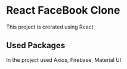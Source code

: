 # React FaceBook Clone

This project is crerated using React

## Used Packages

In the project used  Axios, Firebase, Material UI